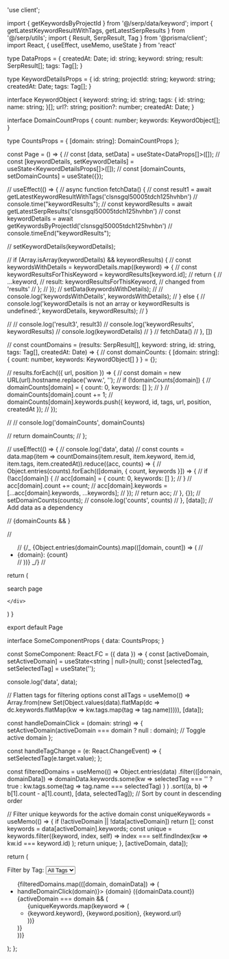 'use client';

import { getKeywordsByProjectId } from '@/serp/data/keyword';
import { getLatestKeywordResultWithTags, getLatestSerpResults } from '@/serp/utils';
import { Result, SerpResult, Tag } from '@prisma/client';
import React, { useEffect, useMemo, useState } from 'react'

type DataProps = {
createdAt: Date;
id: string;
keyword: string;
result: SerpResult[];
tags: Tag[];
}

type KeywordDetailsProps = {
id: string;
projectId: string;
keyword: string;
createdAt: Date;
tags: Tag[];
}

interface KeywordObject {
keyword: string;
id: string;
tags: { id: string; name: string; }[];
url?: string;
position?: number;
createdAt: Date;
}

interface DomainCountProps {
count: number;
keywords: KeywordObject[];
}

type CountsProps = { [domain: string]: DomainCountProps };

const Page = () => {
// const [data, setData] = useState<DataProps[]>([]);
// const [keywordDetails, setKeywordDetails] = useState<KeywordDetailsProps[]>([]);
// const [domainCounts, setDomainCounts] = useState<CountsProps>({});

// useEffect(() => {
// async function fetchData() {
// const result1 = await getLatestKeywordResultWithTags('clsnsgql50005tdch125hvhbn')
// console.time("keywordResults");
// const keywordResults = await getLatestSerpResults('clsnsgql50005tdch125hvhbn')
// const keywordDetails = await getKeywordsByProjectId('clsnsgql50005tdch125hvhbn')
// console.timeEnd("keywordResults");

// setKeywordDetails(keywordDetails);

// if (Array.isArray(keywordDetails) && keywordResults) {
// const keywordsWithDetails = keywordDetails.map((keyword) => {
// const keywordResultsForThisKeyword = keywordResults[keyword.id];
// return {
// ...keyword,
// result: keywordResultsForThisKeyword, // changed from 'results'
// };
// });
// setData(keywordsWithDetails);
// // console.log('keywordsWithDetails', keywordsWithDetails);
// } else {
// console.log('keywordDetails is not an array or keywordResults is undefined:', keywordDetails, keywordResults);
// }

// // console.log('result3', result3)
// console.log('keywordResults', keywordResults)
// console.log(keywordDetails)
// }
// fetchData()
// }, [])

// const countDomains = (results: SerpResult[], keyword: string, id: string, tags: Tag[], createdAt: Date) => {
// const domainCounts: { [domain: string]: { count: number, keywords: KeywordObject[] } } = {};

// results.forEach(({ url, position }) => {
// const domain = new URL(url).hostname.replace('www.', '');
// if (!domainCounts[domain]) {
// domainCounts[domain] = { count: 0, keywords: [] };
// }
// domainCounts[domain].count += 1;
// domainCounts[domain].keywords.push({ keyword, id, tags, url, position, createdAt });
// });

// // console.log('domainCounts', domainCounts)

// return domainCounts;
// };

// useEffect(() => {
// console.log('data', data)
// const counts = data.map(item => countDomains(item.result, item.keyword, item.id, item.tags, item.createdAt)).reduce((acc, counts) => {
// Object.entries(counts).forEach(([domain, { count, keywords }]) => {
// if (!acc[domain]) {
// acc[domain] = { count: 0, keywords: [] };
// }
// acc[domain].count += count;
// acc[domain].keywords = [...acc[domain].keywords, ...keywords];
// });
// return acc;
// }, {});
// setDomainCounts(counts);
// console.log('counts', counts)
// }, [data]); // Add data as a dependency

// {domainCounts && <SomeComponent data={domainCounts} />}

// <ul>
// {/_ {Object.entries(domainCounts).map(([domain, count]) => (
// <li key={domain}>{domain}: {count}</li>
// ))} _/}
// </ul>

return (
<div>search page

    </div>

)
}

export default Page

interface SomeComponentProps {
data: CountsProps;
}

const SomeComponent: React.FC<SomeComponentProps> = ({ data }) => {
const [activeDomain, setActiveDomain] = useState<string | null>(null);
const [selectedTag, setSelectedTag] = useState<string>('');

console.log('data', data);

// Flatten tags for filtering options
const allTags = useMemo(() => Array.from(new Set(Object.values(data).flatMap(dc => dc.keywords.flatMap(kw => kw.tags.map(tag => tag.name))))), [data]);

const handleDomainClick = (domain: string) => {
setActiveDomain(activeDomain === domain ? null : domain); // Toggle active domain
};

const handleTagChange = (e: React.ChangeEvent<HTMLSelectElement>) => {
setSelectedTag(e.target.value);
};

const filteredDomains = useMemo(() => Object.entries(data)
.filter(([domain, domainData]) =>
domainData.keywords.some(kw =>
selectedTag === '' ? true : kw.tags.some(tag => tag.name === selectedTag)
)
)
.sort((a, b) => b[1].count - a[1].count), [data, selectedTag]); // Sort by count in descending order

// Filter unique keywords for the active domain
const uniqueKeywords = useMemo(() => {
if (!activeDomain || !data[activeDomain]) return [];
const keywords = data[activeDomain].keywords;
const unique = keywords.filter((keyword, index, self) =>
index === self.findIndex(kw => kw.id === keyword.id)
);
return unique;
}, [activeDomain, data]);

return (
<div>
<div>
<label>Filter by Tag: </label>
<select value={selectedTag} onChange={handleTagChange}>
<option value="">All Tags</option>
{allTags.map(tag => (
<option key={tag} value={tag}>{tag}</option>
))}
</select>
</div>
<ul>
{filteredDomains.map(([domain, domainData]) => (
<li key={domain} onClick={() => handleDomainClick(domain)}>
{domain} ({domainData.count})
{activeDomain === domain && (
<ul>
{uniqueKeywords.map(keyword => (
<li key={keyword.id}>{keyword.keyword}, {keyword.position}, {keyword.url}</li>
))}
</ul>
)}
</li>
))}
</ul>
</div>
);
};
